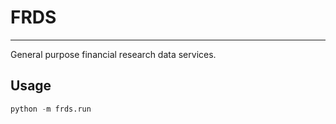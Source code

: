 # FRDS

---

General purpose financial research data services.

## Usage

```python
python -m frds.run
```